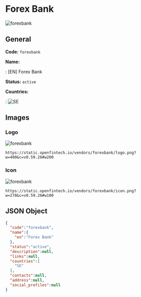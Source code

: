 
# Forex Bank 
![forexbank](https://static.openfintech.io/vendors/forexbank/logo.png?w=400&c=v0.59.26#w200)  

## General 
 
**Code:** `forexbank` 
 
**Name:** 
 
:	[EN] Forex Bank 
 
**Status:** `active` 
 
 
**Countries:** 
 
:	![SE](https://cdnjs.cloudflare.com/ajax/libs/flag-icon-css/3.3.0/flags/4x3/se.svg#w24)  

## Images 

### Logo 
 
![forexbank](https://static.openfintech.io/vendors/forexbank/logo.png?w=400&c=v0.59.26#w200)  

```
https://static.openfintech.io/vendors/forexbank/logo.png?w=400&c=v0.59.26#w200
```  

### Icon 
 
![forexbank](https://static.openfintech.io/vendors/forexbank/icon.png?w=278&c=v0.59.26#w100)  

```
https://static.openfintech.io/vendors/forexbank/icon.png?w=278&c=v0.59.26#w100
```  

## JSON Object 

```json
{
  "code":"forexbank",
  "name":{
    "en":"Forex Bank"
  },
  "status":"active",
  "description":null,
  "links":null,
  "countries":[
    "SE"
  ],
  "contacts":null,
  "address":null,
  "social_profiles":null
}
```  

